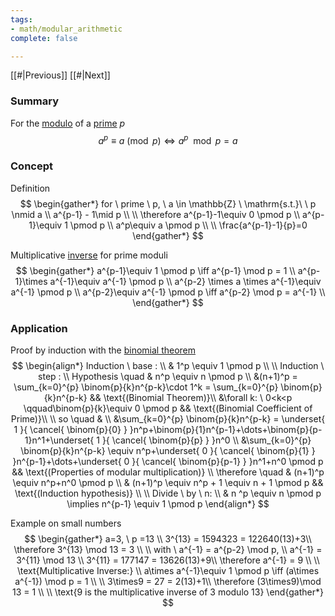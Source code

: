 ```yaml
---
tags:
- math/modular_arithmetic
complete: false

---
```


[[#|Previous]]   [[#|Next]]

### Summary
For the [modulo](/labyrinth/notes/math/others/modulo) of a [prime](/labyrinth/notes/math/others/prime_numbers) $p$
$$
a^p\equiv a \pmod p \iff a^p \mod p = a
$$

### Concept
Definition
$$
\begin{gather*}
for \ prime \ p, \ a \in \mathbb{Z} \ \mathrm{s.t.}\  \ p \nmid a \\
a^{p-1} - 1\mid p \\
\\
\therefore a^{p-1}-1\equiv 0 \pmod p \\
a^{p-1}\equiv 1 \pmod p \\
a^p\equiv a \pmod p \\
\\
\frac{a^{p-1}-1}{p}=0
\end{gather*}
$$

Multiplicative [inverse](/labyrinth/notes/math/others/modulo#^186d73) for prime moduli
$$
\begin{gather*}
a^{p-1}\equiv 1 \pmod p \iff a^{p-1} \mod p = 1 \\
a^{p-1}\times a^{-1}\equiv a^{-1} \pmod p \\
a^{p-2} \times a \times a^{-1}\equiv a^{-1} \pmod p \\
a^{p-2}\equiv a^{-1} \pmod p \iff a^{p-2} \mod p = a^{-1} \\
\end{gather*}
$$

### Application
Proof by induction with the [binomial theorem](/labyrinth/notes/math/ma1301/binomial_theorem)
$$
\begin{align*}
Induction \ base : \\
& 1^p \equiv 1 \pmod p \\
\\
Induction \ step : \\
Hypothesis \quad & n^p \equiv n \pmod p \\
&(n+1)^p = \sum_{k=0}^{p} \binom{p}{k}n^{p-k}\cdot 1^k = \sum_{k=0}^{p} \binom{p}{k}n^{p-k} && \text{(Binomial Theorem)}\\
&\forall k: \ 0<k<p \qquad\binom{p}{k}\equiv 0 \pmod p && \text{(Binomial Coefficient of Prime)}\\
\\
so \quad & \\
&\sum_{k=0}^{p} \binom{p}{k}n^{p-k} = \underset{ 1 }{ \cancel{ \binom{p}{0} } }n^p+\binom{p}{1}n^{p-1}+\dots+\binom{p}{p-1}n^1+\underset{ 1 }{ \cancel{ \binom{p}{p} } }n^0 \\
&\sum_{k=0}^{p} \binom{p}{k}n^{p-k} \equiv n^p+\underset{ 0 }{ \cancel{ \binom{p}{1} } }n^{p-1}+\dots+\underset{ 0 }{ \cancel{ \binom{p}{p-1} } }n^1+n^0 \pmod p && \text{(Properties of modular multiplication)} \\
\therefore \quad & (n+1)^p \equiv n^p+n^0 \pmod p \\
& (n+1)^p \equiv n^p + 1 \equiv n + 1 \pmod p && \text{(Induction hypothesis)} \\
\\
Divide \ by \ n: \\
& n ^p \equiv n \pmod p \implies n^{p-1} \equiv 1 \pmod p
\end{align*}
$$

Example on small numbers
$$
\begin{gather*}
a=3, \ p =13 \\
3^{13} = 1594323 = 122640(13)+3\\
\therefore 3^{13} \mod 13 = 3 \\
\\
with \ a^{-1} = a^{p-2} \mod p, \\
a^{-1} = 3^{11} \mod 13 \\
3^{11} = 177147 = 13626(13)+9\\
\therefore a^{-1} = 9 \\
\\
\text{Multiplicative Inverse:} \\
a\times a^{-1}\equiv 1 \pmod p \iff (a\times a^{-1}) \mod p = 1 \\
\\
3\times9 = 27 = 2(13)+1\\
\therefore (3\times9)\mod 13 = 1 \\
\\
\text{9 is the multiplicative inverse of 3 modulo 13}
\end{gather*}
$$

